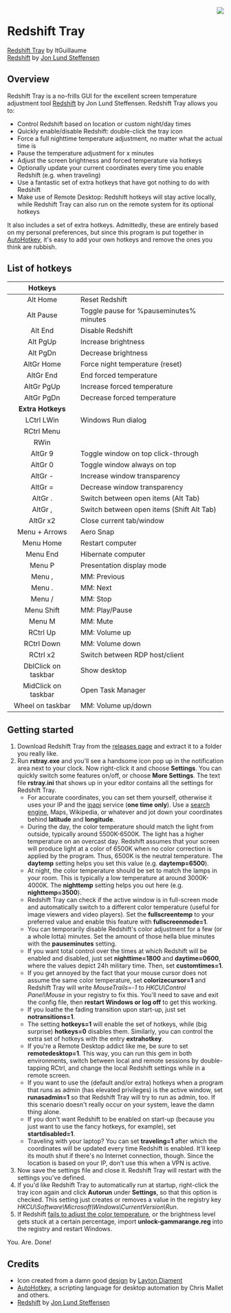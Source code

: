 <img src="https://github.com/ltGuillaume/Redshift-Tray/blob/master/Icons/redshift.ico" align="right"/>

# Redshift Tray
[Redshift Tray](https://github.com/ltGuillaume/Redshift-Tray) by ltGuillaume  
[Redshift](http://jonls.dk/redshift) by [Jon Lund Steffensen](https://github.com/jonls) 

## Overview
Redshift Tray is a no-frills GUI for the excellent screen temperature adjustment tool [Redshift](http://jonls.dk/redshift) by Jon Lund Steffensen. Redshift Tray allows you to:

- Control Redshift based on location or custom night/day times
- Quickly enable/disable Redshift: double-click the tray icon
- Force a full nighttime temperature adjustment, no matter what the actual time is
- Pause the temperature adjustment for x minutes
- Adjust the screen brightness and forced temperature via hotkeys
- Optionally update your current coordinates every time you enable Redshift (e.g. when traveling)
- Use a fantastic set of extra hotkeys that have got nothing to do with Redshift
- Make use of Remote Desktop: Redshift hotkeys will stay active locally, while Redshift Tray can also run on the remote system for its optional hotkeys

It also includes a set of extra hotkeys. Admittedly, these are entirely based on my personal preferences, but since this program is put together in [AutoHotkey](http://www.autohotkey.com), it's easy to add your own hotkeys and remove the ones you think are rubbish.

## List of hotkeys

__Hotkeys__ | &nbsp;
:---: |---
Alt Home | Reset Redshift
Alt Pause | Toggle pause for %pauseminutes% minutes
Alt End | Disable Redshift
Alt PgUp | Increase brightness
Alt PgDn | Decrease brightness
AltGr Home | Force night temperature (reset)
AltGr End | End forced temperature
AltGr PgUp | Increase forced temperature
AltGr PgDn | Decrease forced temperature
__Extra Hotkeys__ | &nbsp;
LCtrl LWin | Windows Run dialog
RCtrl Menu | 
RWin | 
AltGr 9 | Toggle window on top click-through
AltGr 0 | Toggle window always on top
AltGr - | Increase window transparency
AltGr = | Decrease window transparency
AltGr . | Switch between open items (Alt Tab)
AltGr , | Switch between open items (Shift Alt Tab)
AltGr x2 | Close current tab/window
Menu + Arrows | Aero Snap
Menu Home | Restart computer
Menu End | Hibernate computer
Menu P | Presentation display mode
Menu , | MM: Previous
Menu . | MM: Next
Menu / | MM: Stop
Menu Shift | MM: Play/Pause
Menu M | MM: Mute
RCtrl Up | MM: Volume up
RCtrl Down | MM: Volume down
RCtrl x2 | Switch between RDP host/client
DblClick on taskbar | Show desktop
MidClick on taskbar | Open Task Manager
Wheel on taskbar | MM: Volume up/down

## Getting started
1. Download Redshift Tray from the [releases page](https://github.com/ltGuillaume/Redshift-Tray/releases) and extract it to a folder you really like.
2. Run __rstray.exe__ and you'll see a handsome icon pop up in the notification area next to your clock. Now right-click it and choose __Settings__. You can quickly switch some features on/off, or choose __More Settings__. The text file __rstray.ini__ that shows up in your editor contains all the settings for Redshift Tray.
    - For accurate coordinates, you can set them yourself, otherwise it uses your IP and the [ipapi](https://ipapi.co) service (__one time only__). Use a <a href="https://encrypted.google.com/search?q=Amsterdam+coordinates">search engine</a>, Maps, Wikipedia, or whatever and jot down your coordinates behind __latitude__ and __longitude__.
    - During the day, the color temperature should match the light from outside, typically around 5500K-6500K. The light has a higher temperature on an overcast day. Redshift assumes that your screen will produce light at a color of 6500K when no color correction is applied by the program. Thus, 6500K is the neutral temperature. The __daytemp__ setting helps you set this value (e.g. __daytemp=6500__).
    - At night, the color temperature should be set to match the lamps in your room. This is typically a low temperature at around 3000K-4000K. The __nighttemp__ setting helps you out here (e.g. __nighttemp=3500__).
    - Redshift Tray can check if the active window is in full-screen mode and automatically switch to a different color temperature (useful for image viewers and video players). Set the __fullscreentemp__ to your preferred value and enable this feature with __fullscreenmode=1__.
    - You can temporarily disable Redshift's color adjustment for a few (or a whole lotta) minutes. Set the amount of those hella blue minutes with the __pauseminutes__ setting.
    - If you want total control over the times at which Redshift will be enabled and disabled, just set __nighttime=1800__ and __daytime=0600__, where the values depict 24h military time. Then, set __customtimes=1__.
    - If you get annoyed by the fact that your mouse cursor does not assume the same color temperature, set __colorizecursor=1__ and Redshift Tray will write _MouseTrails=-1_ to _HKCU\Control Panel\Mouse_ in your registry to fix this. You'll need to save and exit the config file, then __restart Windows or log off__ to get this working.
    - If you loathe the fading transition upon start-up, just set __notransitions=1__.
    - The setting __hotkeys=1__ will enable the set of hotkeys, while (big surprise) __hotkeys=0__ disables them. Similarly, you can control the extra set of hotkeys with the entry __extrahotkey__.
    - If you're a Remote Desktop addict like me, be sure to set __remotedesktop=1__. This way, you can run this gem in both environments, switch between local and remote sessions by double-tapping RCtrl, and change the local Redshift settings while in a remote screen.
    - If you want to use the (default and/or extra) hotkeys when a program that runs as admin (has elevated privileges) is the active window, set __runasadmin=1__ so that Redshift Tray will try to run as admin, too. If this scenario doesn't really occur on your system, leave the damn thing alone.
    - If you don't want Redshift to be enabled on start-up (because you just want to use the fancy hotkeys, for example), set __startdisabled=1__.
    - Traveling with your laptop? You can set __traveling=1__ after which the coordinates will be updated every time Redshift is enabled. It'll keep its mouth shut if there's no Internet connection, though. Since the location is based on your IP, don't use this when a VPN is active.
3. Now save the settings file and close it. Redshift Tray will restart with the settings you've defined.
4. If you'd like Redshift Tray to automatically run at startup, right-click the tray icon again and click __Autorun__ under __Settings__, so that this option is checked. This setting just creates or removes a value in the registry key _HKCU\Software\Microsoft\Windows\CurrentVersion\Run_.
5. If Redshift [fails to adjust the color temperature](http://jonls.dk/2010/09/windows-gamma-adjustments), or the brightness level gets stuck at a certain percentage, import __unlock-gammarange.reg__ into the registry and restart Windows.

You. Are. Done!

## Credits
* Icon created from a damn good [design](http://www.laytondiament.com/blog/2015/5/3/design-chill-sunset-icon) by [Layton Diament](http://www.laytondiament.com)  
* [AutoHotkey](https://www.autohotkey.com), a scripting language for desktop automation by Chris Mallet and others.  
* [Redshift](http://jonls.dk/redshift) by [Jon Lund Steffensen](https://github.com/jonls)
